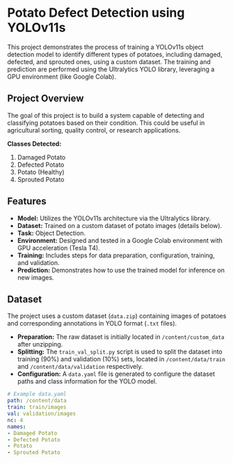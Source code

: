 # Potato Defect Detection using YOLOv11s

This project demonstrates the process of training a YOLOv11s object detection model to identify different types of potatoes, including damaged, defected, and sprouted ones, using a custom dataset. The training and prediction are performed using the Ultralytics YOLO library, leveraging a GPU environment (like Google Colab).

## Project Overview

The goal of this project is to build a system capable of detecting and classifying potatoes based on their condition. This could be useful in agricultural sorting, quality control, or research applications.

**Classes Detected:**
1.  Damaged Potato
2.  Defected Potato
3.  Potato (Healthy)
4.  Sprouted Potato

## Features

*   **Model:** Utilizes the YOLOv11s architecture via the Ultralytics library.
*   **Dataset:** Trained on a custom dataset of potato images (details below).
*   **Task:** Object Detection.
*   **Environment:** Designed and tested in a Google Colab environment with GPU acceleration (Tesla T4).
*   **Training:** Includes steps for data preparation, configuration, training, and validation.
*   **Prediction:** Demonstrates how to use the trained model for inference on new images.

## Dataset

The project uses a custom dataset (`data.zip`) containing images of potatoes and corresponding annotations in YOLO format (`.txt` files).

*   **Preparation:** The raw dataset is initially located in `/content/custom_data` after unzipping.
*   **Splitting:** The `train_val_split.py` script is used to split the dataset into training (90%) and validation (10%) sets, located in `/content/data/train` and `/content/data/validation` respectively.
*   **Configuration:** A `data.yaml` file is generated to configure the dataset paths and class information for the YOLO model.

```yaml
# Example data.yaml
path: /content/data
train: train/images
val: validation/images
nc: 4
names:
- Damaged Potato
- Defected Potato
- Potato
- Sprouted Potato
